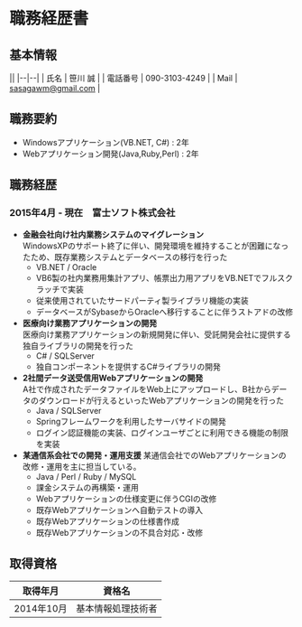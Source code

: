 # 職務経歴書

## 基本情報

||
|--|--|
| 氏名 | 笹川 誠 |
| 電話番号 | 090-3103-4249 |
| Mail | sasagawm@gmail.com |


## 職務要約

* Windowsアプリケーション(VB.NET, C#) : 2年
* Webアプリケーション開発(Java,Ruby,Perl) : 2年

## 職務経歴

### 2015年4月 - 現在　富士ソフト株式会社
* **金融会社向け社内業務システムのマイグレーション**   
  WindowsXPのサポート終了に伴い、開発環境を維持することが困難になったため、既存業務システムとデータベースの移行を行った
  * VB.NET / Oracle
  * VB6製の社内業務用集計アプリ、帳票出力用アプリをVB.NETでフルスクラッチで実装
  * 従来使用されていたサードパーティ製ライブラリ機能の実装
  * データベースがSybaseからOracleへ移行することに伴うストアドの改修
* **医療向け業務アプリケーションの開発**  
  医療向け業務アプリケーションの新規開発に伴い、受託開発会社に提供する独自ライブラリの開発を行った
  * C# / SQLServer
  * 独自コンポーネントを提供するC#ライブラリの開発
* **2社間データ送受信用Webアプリケーションの開発**  
  A社で作成されたデータファイルをWeb上にアップロードし、B社からデータのダウンロードが行えるといったWebアプリケーションの開発を行った
  * Java / SQLServer
  * Springフレームワークを利用したサーバサイドの開発
  * ログイン認証機能の実装、ログインユーザごとに利用できる機能の制限を実装
* **某通信系会社での開発・運用支援**
  某通信会社でのWebアプリケーションの改修・運用を主に担当している。
  * Java / Perl / Ruby / MySQL
  * 課金システムの再構築・運用
  * Webアプリケーションの仕様変更に伴うCGIの改修
  * 既存Webアプリケーションへ自動テストの導入
  * 既存Webアプリケーションの仕様書作成
  * 既存Webアプリケーションの不具合対応・改修

## 取得資格
| 取得年月 | 資格名 |
| --------- | ----- |
| 2014年10月 | 基本情報処理技術者 |
